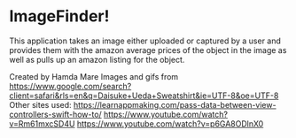 # ImageFinder!
This application takes an image either uploaded or captured by a user and provides them with the amazon average prices of the object in the image as well as pulls up an amazon listing for the object.


Created by Hamda Mare
Images and gifs from https://www.google.com/search?client=safari&rls=en&q=Daisuke+Ueda+Sweatshirt&ie=UTF-8&oe=UTF-8
Other sites used: 
                  https://learnappmaking.com/pass-data-between-view-controllers-swift-how-to/
                  https://www.youtube.com/watch?v=Rm61mxcSD4U
                  https://www.youtube.com/watch?v=p6GA8ODlnX0
                 



